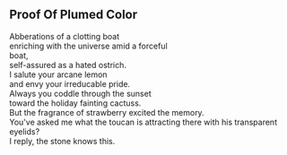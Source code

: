 Proof Of Plumed Color
---------------------
Abberations of a clotting boat  
enriching with the universe amid a forceful  
boat,  
self-assured as a hated ostrich.  
I salute your arcane lemon  
and envy your irreducable pride.  
Always you coddle through the sunset  
toward the holiday fainting cactuss.  
But the fragrance of strawberry excited the memory.  
You've asked me what the toucan is attracting there with his transparent eyelids?  
I reply, the stone knows this.  
